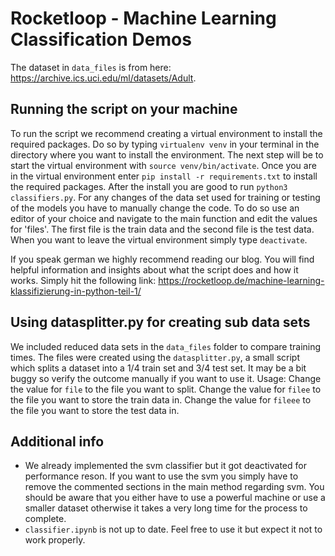 # Rocketloop - Machine Learning Classification Demos

The dataset in `data_files` is from here: https://archive.ics.uci.edu/ml/datasets/Adult.

## Running the script on your machine
To run the script we recommend creating a virtual environment to install the required packages.
Do so by typing `virtualenv venv` in your terminal in the directory where you want to install the environment.
The next step will be to start the virtual environment with `source venv/bin/activate`.
Once you are in the virtual environment enter `pip install -r requirements.txt` to install the required packages.
After the install you are good to run `python3 classifiers.py`.
For any changes of the data set used for training or testing of the models you have to manually change the code.
To do so use an editor of your choice and navigate to the main function and edit the values for 'files'. The first file is the train data and the second file is the test data.
When you want to leave the virtual environment simply type `deactivate`.

If you speak german we highly recommend reading our blog. You will find helpful information and insights about what the script does and how it works. Simply hit the following link: https://rocketloop.de/machine-learning-klassifizierung-in-python-teil-1/

## Using datasplitter.py for creating sub data sets
We included reduced data sets in the `data_files` folder to compare training times. The files were created using the `datasplitter.py`, a small script which splits a dataset into a 1/4 train set and 3/4 test set. It may be a bit buggy so verify the outcome manually if you want to use it. Usage: Change the value for `file` to the file you want to split. Change the value for `filee` to the file you want to store the train data in. Change the value for `fileee` to the file you want to store the test data in.   

## Additional info
* We already implemented the svm classifier but it got deactivated for performance reson. If you want to use the svm you simply have to remove the commented sections in the main method regarding svm. You should be aware that you either have to use a powerful machine or use a smaller dataset otherwise it takes a very long time for the process to complete.
* `classifier.ipynb` is not up to date. Feel free to use it but expect it not to work properly.

